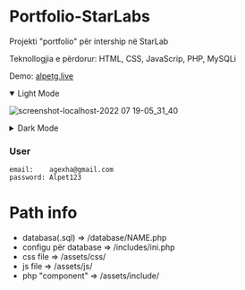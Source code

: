 # Portfolio-StarLabs

Projekti "portfolio" për intership në StarLab

Teknollogjia e përdorur: HTML, CSS, JavaScrip, PHP, MySQLi

Demo: [alpetg.live](www.alpetg.live/)

<details open>
<summary>Light Mode</summary>

![screenshot-localhost-2022 07 19-05_31_40](https://user-images.githubusercontent.com/50520333/179659897-e6c6a943-d88c-41c2-a6ee-208648f49aff.png)

</details>

<details close>
<summary>Dark Mode</summary>

![screenshot-localhost-2022 07 19-05_32_19](https://user-images.githubusercontent.com/50520333/179659972-6f8ef02a-1842-47fa-9df6-29b30fafc092.png)


</details>

### User

```
email:    agexha@gmail.com
password: Alpet123
```

# Path info

 - databasa(.sql)       =>  /database/NAME.php
 - configu për database => /includes/ini.php
 - css file             => /assets/css/
 - js file              => /assets/js/
 - php "component"      => /assets/include/
 
 
